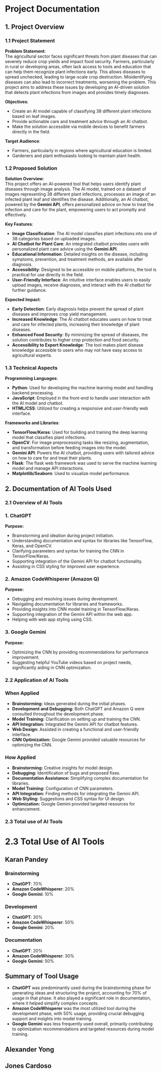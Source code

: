 # Project Documentation

## 1. Project Overview

### 1.1 Project Statement

**Problem Statement**:  
The agricultural sector faces significant threats from plant diseases that can severely reduce crop yields and impact food security. Farmers, particularly in rural or developing areas, often lack access to tools and education that can help them recognize plant infections early. This allows diseases to spread unchecked, leading to large-scale crop destruction. Misidentifying diseases can also lead to incorrect treatments, worsening the problem. This project aims to address these issues by developing an AI-driven solution that detects plant infections from images and provides timely diagnoses.

**Objectives**:
- Create an AI model capable of classifying 38 different plant infections based on leaf images.
- Provide actionable care and treatment advice through an AI chatbot.
- Make the solution accessible via mobile devices to benefit farmers directly in the field.

**Target Audience**:
- Farmers, particularly in regions where agricultural education is limited.
- Gardeners and plant enthusiasts looking to maintain plant health.

### 1.2 Proposed Solution

**Solution Overview**:  
This project offers an AI-powered tool that helps users identify plant diseases through image analysis. The AI model, trained on a dataset of images representing 38 different plant infections, processes an image of an infected plant leaf and identifies the disease. Additionally, an AI chatbot, powered by the **Gemini API**, offers personalized advice on how to treat the infection and care for the plant, empowering users to act promptly and effectively.

**Key Features**:
- **Image Classification**: The AI model classifies plant infections into one of 38 categories based on uploaded images.
- **AI Chatbot for Plant Care**: An integrated chatbot provides users with personalized plant care advice using the **Gemini API**.
- **Educational Information**: Detailed insights on the disease, including symptoms, prevention, and treatment methods, are available after diagnosis.
- **Accessibility**: Designed to be accessible on mobile platforms, the tool is practical for use directly in the field.
- **User-Friendly Interface**: An intuitive interface enables users to easily upload images, receive diagnoses, and interact with the AI chatbot for further guidance.

**Expected Impact**:
- **Early Detection**: Early diagnosis helps prevent the spread of plant diseases and improves crop yield management.
- **Increased Knowledge**: The AI chatbot educates users on how to treat and care for infected plants, increasing their knowledge of plant diseases.
- **Enhanced Food Security**: By minimizing the spread of diseases, the solution contributes to higher crop protection and food security.
- **Accessibility to Expert Knowledge**: The tool makes plant disease knowledge accessible to users who may not have easy access to agricultural experts.

### 1.3 Technical Aspects

**Programming Languages**:
- **Python**: Used for developing the machine learning model and handling backend processing.
- **JavaScript**: Employed in the front-end to handle user interaction with the AI model and chatbot.
- **HTML/CSS**: Utilized for creating a responsive and user-friendly web interface.

**Frameworks and Libraries**:
- **TensorFlow/Keras**: Used for building and training the deep learning model that classifies plant infections.
- **OpenCV**: For image preprocessing tasks like resizing, augmentation, and transformation before feeding images into the model.
- **Gemini API**: Powers the AI chatbot, providing users with tailored advice on how to care for and treat their plants.
- **Flask**: The flask web framework was used to serve the machine learning model and manage API interactions.
- **Matplotlib/Seaborn**: Used to visualize model performance.



## 2. Documentation of AI Tools Used

### 2.1 Overview of AI Tools

### 1. ChatGPT
**Purpose:**
- Brainstorming and ideation during project initiation.
- Understanding documentation and syntax for libraries like TensorFlow, Keras, and OpenCV.
- Clarifying parameters and syntax for training the CNN in TensorFlow/Keras.
- Supporting integration of the Gemini API for chatbot functionality.
- Assisting in CSS styling for improved user experience.

### 2. Amazon CodeWhisperer (Amazon Q)
**Purpose:**
- Debugging and resolving issues during development.
- Navigating documentation for libraries and frameworks.
- Providing insights into CNN model training in TensorFlow/Keras.
- Supporting integration of the Gemini API within the web app.
- Helping with web app styling using CSS.

### 3. Google Gemini
**Purpose:**
- Optimizing the CNN by providing recommendations for performance improvement.
- Suggesting helpful YouTube videos based on project needs, significantly aiding in CNN optimization.


### 2.2 Application of AI Tools
### When Applied
- **Brainstorming:** Ideas generated during the initial phases.
- **Development and Debugging:** Both ChatGPT and Amazon Q were consulted throughout the development phase.
- **Model Training:** Clarification on setting up and training the CNN.
- **API Integration:** Integrated the Gemini API for chatbot features.
- **Web Design:** Assisted in creating a functional and user-friendly interface.
- **CNN Optimization:** Google Gemini provided valuable resources for optimizing the CNN.

### How Applied
- **Brainstorming:** Creative insights for model design.
- **Debugging:** Identification of bugs and proposed fixes.
- **Documentation Assistance:** Simplifying complex documentation for libraries.
- **Model Training:** Configuration of CNN parameters.
- **API Integration:** Finding methods for integrating the Gemini API.
- **Web Styling:** Suggestions and CSS syntax for UI design.
- **Optimization:** Google Gemini provided targeted resources for enhancement.

### 2.3 Total use of AI Tools
# 2.3 Total Use of AI Tools

## Karan Pandey

### Brainstorming
- **ChatGPT**: 70%
- **Amazon CodeWhisperer**: 20%
- **Google Gemini**: 10%

### Development
- **ChatGPT**: 30%
- **Amazon CodeWhisperer**: 50%
- **Google Gemini**: 20%

### Documentation
- **ChatGPT**: 20%
- **Amazon CodeWhisperer**: 30%
- **Google Gemini**: 50%


## Summary of Tool Usage
- **ChatGPT** was predominantly used during the brainstorming phase for generating ideas and structuring the project, accounting for 70% of usage in that phase. It also played a significant role in documentation, where it helped simplify complex concepts.
- **Amazon CodeWhisperer** was the most utilized tool during the development phase, with 50% usage, providing crucial debugging support and insights into model training.
- **Google Gemini** was less frequently used overall, primarily contributing to optimization recommendations and targeted resources during model training.


## Alexander Yong



## Jones Cardoso


